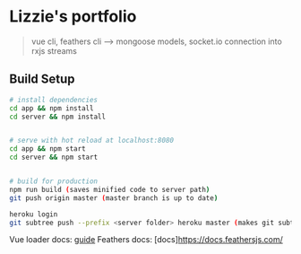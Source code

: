 # Lizzie's portfolio
> vue cli, feathers cli --> mongoose models, socket.io connection into rxjs streams

## Build Setup

``` bash
# install dependencies
cd app && npm install
cd server && npm install


# serve with hot reload at localhost:8080
cd app && npm start
cd server && npm start


# build for production
npm run build (saves minified code to server path)
git push origin master (master branch is up to date)

heroku login
git subtree push --prefix <server folder> heroku master (makes git subtree repo of server path)

```

Vue loader docs: [guide](http://vuejs-templates.github.io/webpack/)
Feathers docs: [docs]https://docs.feathersjs.com/
